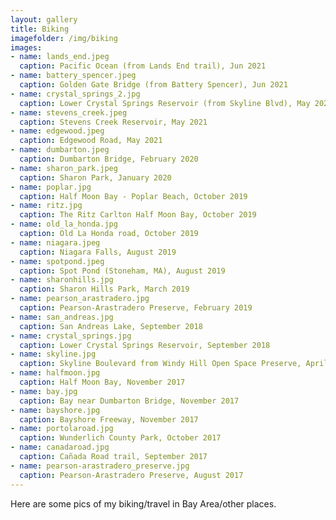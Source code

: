 ```yaml
---
layout: gallery
title: Biking
imagefolder: /img/biking
images:
- name: lands_end.jpeg
  caption: Pacific Ocean (from Lands End trail), Jun 2021
- name: battery_spencer.jpeg
  caption: Golden Gate Bridge (from Battery Spencer), Jun 2021
- name: crystal_springs_2.jpg
  caption: Lower Crystal Springs Reservoir (from Skyline Blvd), May 2021
- name: stevens_creek.jpeg
  caption: Stevens Creek Reservoir, May 2021
- name: edgewood.jpeg
  caption: Edgewood Road, May 2021
- name: dumbarton.jpeg
  caption: Dumbarton Bridge, February 2020
- name: sharon_park.jpeg
  caption: Sharon Park, January 2020
- name: poplar.jpg
  caption: Half Moon Bay - Poplar Beach, October 2019
- name: ritz.jpg
  caption: The Ritz Carlton Half Moon Bay, October 2019
- name: old_la_honda.jpg
  caption: Old La Honda road, October 2019
- name: niagara.jpeg
  caption: Niagara Falls, August 2019
- name: spotpond.jpeg
  caption: Spot Pond (Stoneham, MA), August 2019
- name: sharonhills.jpg
  caption: Sharon Hills Park, March 2019
- name: pearson_arastradero.jpg
  caption: Pearson-Arastradero Preserve, February 2019
- name: san_andreas.jpg
  caption: San Andreas Lake, September 2018  
- name: crystal_springs.jpg
  caption: Lower Crystal Springs Reservoir, September 2018
- name: skyline.jpg
  caption: Skyline Boulevard from Windy Hill Open Space Preserve, April 2018
- name: halfmoon.jpg
  caption: Half Moon Bay, November 2017
- name: bay.jpg
  caption: Bay near Dumbarton Bridge, November 2017
- name: bayshore.jpg
  caption: Bayshore Freeway, November 2017
- name: portolaroad.jpg
  caption: Wunderlich County Park, October 2017
- name: canadaroad.jpg
  caption: Cañada Road trail, September 2017
- name: pearson-arastradero_preserve.jpg
  caption: Pearson-Arastradero Preserve, August 2017
---
```

<!---
Put content to be put at top of gallery below this comment block.
--->
Here are some pics of my biking/travel in Bay Area/other places.
